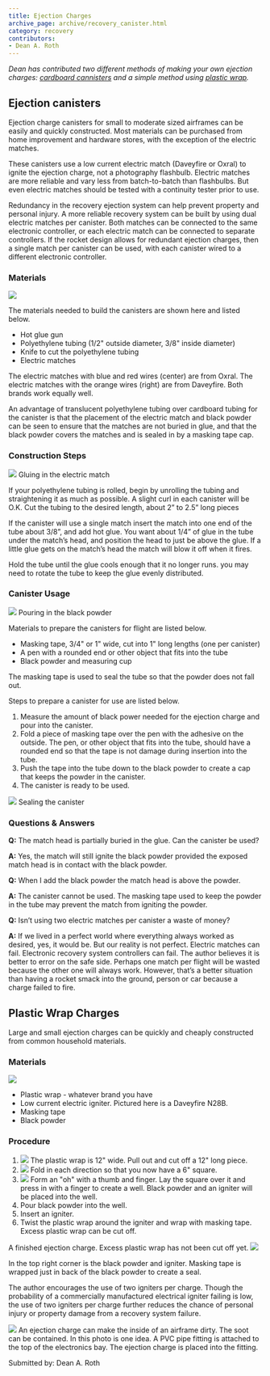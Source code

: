 ```yaml
---
title: Ejection Charges
archive_page: archive/recovery_canister.html
category: recovery
contributors:
- Dean A. Roth
---
```

_Dean has contributed two different methods of making your own ejection charges: [cardboard cannisters](#ejection-cannisters) and a simple method using [plastic wrap](#plastic-wrap-charges)._

## Ejection canisters

Ejection charge canisters for small to moderate sized airframes can be easily and quickly constructed. Most materials can be purchased from home improvement and hardware stores, with the exception of the electric matches.

These canisters use a low current electric match (Daveyfire or Oxral) to ignite the ejection charge, not a photography flashbulb. Electric matches are more reliable and vary less from batch-to-batch than flashbulbs. But even electric matches should be tested with a continuity tester prior to use.

Redundancy in the recovery ejection system can help prevent property and personal injury. A more reliable recovery system can be built by using dual electric matches per canister. Both matches can be connected to the same electronic controller, or each electric match can be connected to separate controllers. If the rocket design allows for redundant ejection charges, then a single match per canister can be used, with each canister wired to a different electronic controller.

### Materials

![](/images/recovery/materials.jpg)

The materials needed to build the canisters are shown here and listed below.

- Hot glue gun
- Polyethylene tubing (1/2" outside diameter, 3/8" inside diameter)
- Knife to cut the polyethylene tubing
- Electric matches

The electric matches with blue and red wires (center) are from Oxral. The electric matches with the orange wires (right) are from Daveyfire. Both brands work equally well.

An advantage of translucent polyethylene tubing over cardboard tubing for the canister is that the placement of the electric match and black powder can be seen to ensure that the matches are not buried in glue, and that the black powder covers the matches and is sealed in by a masking tape cap.

### Construction Steps

![](/images/recovery/glue.jpg)
Gluing in the electric match

If your polyethylene tubing is rolled, begin by unrolling the tubing and straightening it as much as possible. A slight curl in each canister will be O.K. Cut the tubing to the desired length, about 2” to 2.5” long pieces

If the canister will use a single match insert the match into one end of the tube about 3/8”, and add hot glue. You want about 1/4” of glue in the tube under the match’s head, and position the head to just be above the glue. If a little glue gets on the match’s head the match will blow it off when it fires.

Hold the tube until the glue cools enough that it no longer runs. you may need to rotate the tube to keep the glue evenly distributed.

### Canister Usage

![](/images/recovery/pour.jpg)
Pouring in the black powder

Materials to prepare the canisters for flight are listed below.

- Masking tape, 3/4" or 1" wide, cut into 1" long lengths (one per canister)
- A pen with a rounded end or other object that fits into the tube
- Black powder and measuring cup

The masking tape is used to seal the tube so that the powder does not fall out.

Steps to prepare a canister for use are listed below.

1. Measure the amount of black power needed for the ejection charge and pour into the canister.
2. Fold a piece of masking tape over the pen with the adhesive on the outside. The pen, or other object that fits into the tube, should have a rounded end so that the tape is not damage during insertion into the tube.
3. Push the tape into the tube down to the black powder to create a cap that keeps the powder in the canister.
4. The canister is ready to be used.

![](/images/recovery/tape.jpg)
Sealing the canister

### Questions & Answers

**Q:** The match head is partially buried in the glue. Can the canister be used?

**A:** Yes, the match will still ignite the black powder provided the exposed match head is in contact with the black powder.

**Q:** When I add the black powder the match head is above the powder.

**A:** The canister cannot be used. The masking tape used to keep the powder in the tube may prevent the match from igniting the powder.

**Q:** Isn’t using two electric matches per canister a waste of money?

**A:** If we lived in a perfect world where everything always worked as desired, yes, it would be. But our reality is not perfect. Electric matches can fail. Electronic recovery system controllers can fail. The author believes it is better to error on the safe side. Perhaps one match per flight will be wasted because the other one will always work. However, that’s a better situation than having a rocket smack into the ground, person or car because a charge failed to fire.

## Plastic Wrap Charges

Large and small ejection charges can be quickly and cheaply constructed from common household materials.

### Materials
![](/images/recovery/ec1.jpg)

- Plastic wrap - whatever brand you have
- Low current electric igniter. Pictured here is a Daveyfire N28B.
- Masking tape
- Black powder

### Procedure

1. ![](/images/recovery/ec2.jpg) The plastic wrap is 12" wide. Pull out and cut off a 12" long piece.
2. ![](/images/recovery/ec3.jpg) Fold in each direction so that you now have a 6" square.
3. ![](/images/recovery/ec4.jpg) Form an "oh" with a thumb and finger. Lay the square over it and press in with a finger to create a well. Black powder and an igniter will be placed into the well.
4. Pour black powder into the well.
5. Insert an igniter.
6. Twist the plastic wrap around the igniter and wrap with masking tape. Excess plastic wrap can be cut off.

A finished ejection charge. Excess plastic wrap has not been cut off yet.
![](/images/recovery/ec5.jpg)

In the top right corner is the black powder and igniter. Masking tape is wrapped just in back of the black powder to create a seal.

The author encourages the use of two igniters per charge. Though the probability of a commercially manufactured electrical igniter failing is low, the use of two igniters per charge further reduces the chance of personal injury or property damage from a recovery system failure.

![](/images/recovery/ec6.jpg)
An ejection charge can make the inside of an airframe dirty. The soot can be contained. In this photo is one idea. A PVC pipe fitting is attached to the top of the electronics bay. The ejection charge is placed into the fitting.

Submitted by: Dean A. Roth

